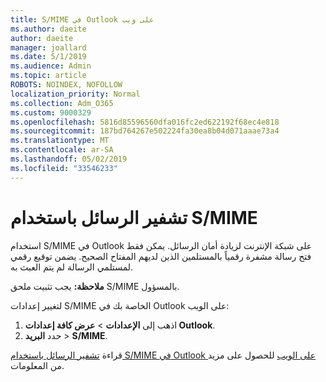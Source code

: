 ```yaml
---
title: S/MIME في Outlook على ويب
ms.author: daeite
author: daeite
manager: joallard
ms.date: 5/1/2019
ms.audience: Admin
ms.topic: article
ROBOTS: NOINDEX, NOFOLLOW
localization_priority: Normal
ms.collection: Adm_O365
ms.custom: 9000329
ms.openlocfilehash: 5816d85596560dfa016fc2ed622192f68ec4e818
ms.sourcegitcommit: 187bd764267e502224fa30ea8b04d071aaae73a4
ms.translationtype: MT
ms.contentlocale: ar-SA
ms.lasthandoff: 05/02/2019
ms.locfileid: "33546233"
---
```

# <a name="encrypt-messages-using-smime"></a>تشفير الرسائل باستخدام S/MIME

استخدام S/MIME في Outlook على شبكة الإنترنت لزيادة أمان الرسائل. يمكن فقط فتح رسالة مشفرة رقمياً بالمستلمين الذين لديهم المفتاح الصحيح. يضمن توقيع رقمي لمستلمي الرسالة لم يتم العبث به.

**ملاحظة:** يجب تثبيت ملحق S/MIME بالمسؤول.

لتغيير إعدادات S/MIME الخاصة بك في Outlook على الويب:

1. اذهب إلى **الإعدادات** > **عرض كافة إعدادات Outlook**.
2. حدد **البريد** > **S/MIME**.

قراءة [تشفير الرسائل باستخدام S/MIME في Outlook على الويب](https://support.office.com/article/878c79fc-7088-4b39-966f-14512658f480) للحصول على مزيد من المعلومات.